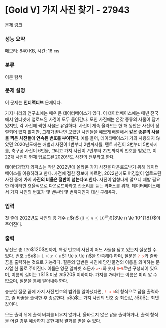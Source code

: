 # [Gold V] 가지 사진 찾기 - 27943 

[문제 링크](https://www.acmicpc.net/problem/27943) 

### 성능 요약

메모리: 840 KB, 시간: 16 ms

### 분류

이분 탐색

### 문제 설명

<p>이 문제는 <strong>인터랙티브</strong> 문제이다.</p>

<p>가지 나라의 연구소에는 매우 큰 데이터베이스가 있다. 이 데이터베이스에는 매년 전국에서 인터넷에 업로드된 사진이 모두 들어간다. 모인 사진에는 온갖 종류의 사물이 담겨 있지만, 각 사진에 찍힌 사물은 유일하다. 사진이 계속 올라오는 한 해 동안은 사진이 정렬되어 있지 않지만, 그해가 끝나면 모았던 사진들을 예쁘게 배열해서 <strong>같은 종류의 사물을 찍은 사진들에 연속된 번호를 부여한다</strong>. 예를 들어, 데이터베이스가 거의 사용되지 않았던 2020년도에는 애벌레 사진이 1번부터 2번까지를, 텐트 사진이 3번부터 5번까지를, 축구공 사진이 6번을, 그리고 가지 사진이 7번부터 22번까지의 번호를 받았고, 이 22개 사진이 현재 업로드된 2020년도 사진의 전부라고 한다.</p>

<p>데이터과학자 와파스는 작년 2022년에 올라온 가지 사진을 다운로드받기 위해 데이터베이스를 이용하려고 한다. 사전에 접한 정보에 따르면, 2022년에도 어김없이 업로드된 사진 중에 <strong>가지 사진의 비율은 절반이 넘는다고 한다.</strong> 사진이 엄청나게 많으니 제발 필요한 데이터만 효율적으로 다운로드하라고 잔소리를 듣는 와파스를 위해, 데이터베이스에서 가지 사진의 번호가 몇 번부터 몇 번까지인지 대신 구해주자.</p>

### 입력 

 <p>첫 줄에 2022년도 사진의 총 개수 <mjx-container class="MathJax" jax="CHTML" style="font-size: 109%; position: relative;"><mjx-math class="MJX-TEX" aria-hidden="true"><mjx-mi class="mjx-i"><mjx-c class="mjx-c1D45B TEX-I"></mjx-c></mjx-mi></mjx-math><mjx-assistive-mml unselectable="on" display="inline"><math xmlns="http://www.w3.org/1998/Math/MathML"><mi>n</mi></math></mjx-assistive-mml><span aria-hidden="true" class="no-mathjax mjx-copytext">$n$</span></mjx-container> <mjx-container class="MathJax" jax="CHTML" style="font-size: 109%; position: relative;"><mjx-math class="MJX-TEX" aria-hidden="true"><mjx-mo class="mjx-n"><mjx-c class="mjx-c28"></mjx-c></mjx-mo><mjx-mn class="mjx-n"><mjx-c class="mjx-c33"></mjx-c></mjx-mn><mjx-mo class="mjx-n" space="4"><mjx-c class="mjx-c2264"></mjx-c></mjx-mo><mjx-mi class="mjx-i" space="4"><mjx-c class="mjx-c1D45B TEX-I"></mjx-c></mjx-mi><mjx-mo class="mjx-n" space="4"><mjx-c class="mjx-c2264"></mjx-c></mjx-mo><mjx-msup space="4"><mjx-mn class="mjx-n"><mjx-c class="mjx-c31"></mjx-c><mjx-c class="mjx-c30"></mjx-c></mjx-mn><mjx-script style="vertical-align: 0.393em;"><mjx-texatom size="s" texclass="ORD"><mjx-mn class="mjx-n"><mjx-c class="mjx-c31"></mjx-c><mjx-c class="mjx-c38"></mjx-c></mjx-mn></mjx-texatom></mjx-script></mjx-msup><mjx-mo class="mjx-n"><mjx-c class="mjx-c29"></mjx-c></mjx-mo></mjx-math><mjx-assistive-mml unselectable="on" display="inline"><math xmlns="http://www.w3.org/1998/Math/MathML"><mo stretchy="false">(</mo><mn>3</mn><mo>≤</mo><mi>n</mi><mo>≤</mo><msup><mn>10</mn><mrow data-mjx-texclass="ORD"><mn>18</mn></mrow></msup><mo stretchy="false">)</mo></math></mjx-assistive-mml><span aria-hidden="true" class="no-mathjax mjx-copytext">$(3\le n \le 10^{18})$</span></mjx-container>이 주어진다.</p>

### 출력 

 <p>당신은 총 <mjx-container class="MathJax" jax="CHTML" style="font-size: 109%; position: relative;"><mjx-math class="MJX-TEX" aria-hidden="true"><mjx-mn class="mjx-n"><mjx-c class="mjx-c31"></mjx-c><mjx-c class="mjx-c32"></mjx-c><mjx-c class="mjx-c30"></mjx-c></mjx-mn></mjx-math><mjx-assistive-mml unselectable="on" display="inline"><math xmlns="http://www.w3.org/1998/Math/MathML"><mn>120</mn></math></mjx-assistive-mml><span aria-hidden="true" class="no-mathjax mjx-copytext">$120$</span></mjx-container>번까지, 특정 번호의 사진이 어느 사물을 담고 있는지 질문할 수 있다. 번호 <mjx-container class="MathJax" jax="CHTML" style="font-size: 109%; position: relative;"><mjx-math class="MJX-TEX" aria-hidden="true"><mjx-mi class="mjx-i"><mjx-c class="mjx-c1D465 TEX-I"></mjx-c></mjx-mi></mjx-math><mjx-assistive-mml unselectable="on" display="inline"><math xmlns="http://www.w3.org/1998/Math/MathML"><mi>x</mi></math></mjx-assistive-mml><span aria-hidden="true" class="no-mathjax mjx-copytext">$x$</span></mjx-container>는 <mjx-container class="MathJax" jax="CHTML" style="font-size: 109%; position: relative;"><mjx-math class="MJX-TEX" aria-hidden="true"><mjx-mn class="mjx-n"><mjx-c class="mjx-c31"></mjx-c></mjx-mn><mjx-mo class="mjx-n" space="4"><mjx-c class="mjx-c2264"></mjx-c></mjx-mo><mjx-mi class="mjx-i" space="4"><mjx-c class="mjx-c1D465 TEX-I"></mjx-c></mjx-mi><mjx-mo class="mjx-n" space="4"><mjx-c class="mjx-c2264"></mjx-c></mjx-mo><mjx-mi class="mjx-i" space="4"><mjx-c class="mjx-c1D45B TEX-I"></mjx-c></mjx-mi></mjx-math><mjx-assistive-mml unselectable="on" display="inline"><math xmlns="http://www.w3.org/1998/Math/MathML"><mn>1</mn><mo>≤</mo><mi>x</mi><mo>≤</mo><mi>n</mi></math></mjx-assistive-mml><span aria-hidden="true" class="no-mathjax mjx-copytext">$1 \le x \le n$</span></mjx-container>을 만족해야 하며, 질문은 <span style="color:#e74c3c;"><code>? x</code></span>와 줄바꿈을 출력하는 것으로 가능하다. 질문의 답변은 사진에 담긴 물건의 이름을 의미하는 문자열 한 줄로 주어진다. 이름은 영문 알파벳 소문자 <span style="color:#e74c3c;"><code>a</code></span>-<span style="color:#e74c3c;"><code>z</code></span>와 숫자 <span style="color:#e74c3c;"><code>0</code></span>-<span style="color:#e74c3c;"><code>9</code></span>로만 구성되어 있으며, 이름의 길이는 <mjx-container class="MathJax" jax="CHTML" style="font-size: 109%; position: relative;"><mjx-math class="MJX-TEX" aria-hidden="true"><mjx-mn class="mjx-n"><mjx-c class="mjx-c31"></mjx-c></mjx-mn></mjx-math><mjx-assistive-mml unselectable="on" display="inline"><math xmlns="http://www.w3.org/1998/Math/MathML"><mn>1</mn></math></mjx-assistive-mml><span aria-hidden="true" class="no-mathjax mjx-copytext">$1$</span></mjx-container> 이상 <mjx-container class="MathJax" jax="CHTML" style="font-size: 109%; position: relative;"><mjx-math class="MJX-TEX" aria-hidden="true"><mjx-mn class="mjx-n"><mjx-c class="mjx-c32"></mjx-c><mjx-c class="mjx-c30"></mjx-c></mjx-mn></mjx-math><mjx-assistive-mml unselectable="on" display="inline"><math xmlns="http://www.w3.org/1998/Math/MathML"><mn>20</mn></math></mjx-assistive-mml><span aria-hidden="true" class="no-mathjax mjx-copytext">$20$</span></mjx-container> 이하이다. 가지를 가리키는 이름은 미리 알 수 없으며, 질문을 통해 알아내야 한다.</p>

<p>충분한 질문 끝에 가지 사진 번호의 범위를 알아냈다면, <span style="color:#e74c3c;"><code>! a b</code></span>의 형식으로 답을 출력하고, 줄 바꿈을 출력한 후 종료한다. <mjx-container class="MathJax" jax="CHTML" style="font-size: 109%; position: relative;"><mjx-math class="MJX-TEX" aria-hidden="true"><mjx-mi class="mjx-i"><mjx-c class="mjx-c1D44E TEX-I"></mjx-c></mjx-mi></mjx-math><mjx-assistive-mml unselectable="on" display="inline"><math xmlns="http://www.w3.org/1998/Math/MathML"><mi>a</mi></math></mjx-assistive-mml><span aria-hidden="true" class="no-mathjax mjx-copytext">$a$</span></mjx-container>는 가지 사진의 번호 중 최솟값, <mjx-container class="MathJax" jax="CHTML" style="font-size: 109%; position: relative;"><mjx-math class="MJX-TEX" aria-hidden="true"><mjx-mi class="mjx-i"><mjx-c class="mjx-c1D44F TEX-I"></mjx-c></mjx-mi></mjx-math><mjx-assistive-mml unselectable="on" display="inline"><math xmlns="http://www.w3.org/1998/Math/MathML"><mi>b</mi></math></mjx-assistive-mml><span aria-hidden="true" class="no-mathjax mjx-copytext">$b$</span></mjx-container>는 최댓값이다.</p>

<p>모든 출력 뒤에 출력 버퍼를 비우지 않거나, 올바르지 않은 답을 출력하거나, 출력 형식을 어길 경우 예상하지 못한 채점 결과를 받을 수 있다.</p>

